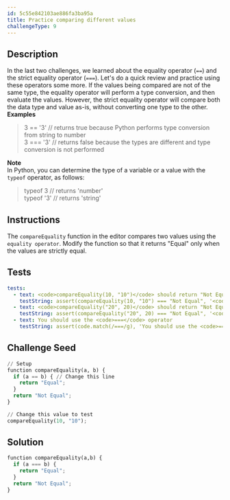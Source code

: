 ```yaml
---
id: 5c55e842103ae886fa3ba95a
title: Practice comparing different values
challengeType: 9
---
```


## Description
<section id='description'>
In the last two challenges, we learned about the equality operator (<code>==</code>) and the strict equality operator (<code>===</code>). Let's do a quick review and practice using these operators some more.
If the values being compared are not of the same type, the equality operator will perform a type conversion, and then evaluate the values. However, the strict equality operator will compare both the data type and value as-is, without converting one type to the other.
<strong>Examples</strong>
<blockquote>3 == '3'  // returns true because Python performs type conversion from string to number<br>3 === '3' // returns false because the types are different and type conversion is not performed</blockquote>
<strong>Note</strong><br>In Python, you can determine the type of a variable or a value with the <code>typeof</code> operator, as follows:
<blockquote>typeof 3   // returns 'number'<br>typeof '3' // returns 'string'</blockquote>
</section>

## Instructions
<section id='instructions'>
The <code>compareEquality</code> function in the editor compares two values using the <code>equality operator</code>. Modify the function so that it returns "Equal" only when the values are strictly equal.
</section>

## Tests
<section id='tests'>

```yml
tests:
  - text: <code>compareEquality(10, "10")</code> should return "Not Equal"
    testString: assert(compareEquality(10, "10") === "Not Equal", '<code>compareEquality(10, "10")</code> should return "Not Equal"');
  - text: <code>compareEquality("20", 20)</code> should return "Not Equal"
    testString: assert(compareEquality("20", 20) === "Not Equal", '<code>compareEquality("20", 20)</code> should return "Not Equal"');
  - text: You should use the <code>===</code> operator
    testString: assert(code.match(/===/g), 'You should use the <code>===</code> operator');

```

</section>

## Challenge Seed
<section id='challengeSeed'>

<div id='py-seed'>

```python
// Setup
function compareEquality(a, b) {
  if (a == b) { // Change this line
    return "Equal";
  }
  return "Not Equal";
}

// Change this value to test
compareEquality(10, "10");
```

</div>



</section>

## Solution
<section id='solution'>


```python
function compareEquality(a,b) {
  if (a === b) {
    return "Equal";
  }
  return "Not Equal";
}
```

</section>
